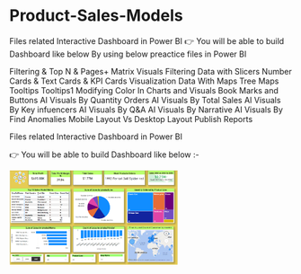 # Product-Sales-Models
Files related Interactive Dashboard in Power BI
👉 You will be able to build Dashboard like below By using below preactice files in Power BI


Filtering & Top N & Pages+
Matrix Visuals
Filtering Data with Slicers
Number Cards & Text Cards & KPI Cards
Visualization Data With  Maps
Tree Maps
Tooltips
 Tooltips1
 Modifying Color In Charts and Visuals
 Book Marks and Buttons
 AI Visuals  By Quantity Orders
 AI Visuals  By Total Sales
 AI Visuals  By Key infuencers
 AI Visuals By Q&A
 AI Visuals  By Narrative
 AI Visuals  By Find Anomalies
 Mobile Layout Vs Desktop Layout
 Publish Reports 

 Files related Interactive Dashboard in Power BI

👉 You will be able to build Dashboard like below :-


<img src="https://github.com/ishkumarsingh/Product-Sales-Models/blob/main/Screenshot%202025-01-12%20162951.png" alt="Image Description" width="300">








